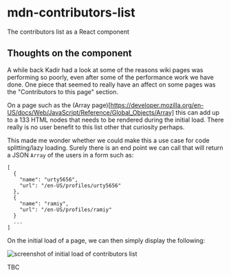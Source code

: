 # mdn-contributors-list

The contributors list as a React component

## Thoughts on the component

A while back Kadir had a look at some of the reasons wiki pages was performing so poorly, even after some of the performance work we have done. One piece that seemed to really have an affect on some pages was the "Contributors to this page" section.

On a page such as the (Array page)[https://developer.mozilla.org/en-US/docs/Web/JavaScript/Reference/Global_Objects/Array] this can add up to a 133 HTML nodes that needs to be rendered during the initial load. There really is no user benefit to this list other that curiosity perhaps.

This made me wonder whether we could make this a use case for code splitting/lazy loading. Surely there is an end point we can call that will return a JSON `Array` of the users in a form such as:

```
[
  {
    "name": "urty5656",
    "url": "/en-US/profiles/urty5656"
  },
  {
    "name": "ramiy",
    "url": "/en-US/profiles/ramiy"
  }
  ...
]
```

On the initial load of a page, we can then simply display the following:

![screenshot of initial load of contributors list](https://duaw26jehqd4r.cloudfront.net/items/400E1s2f2B1D0E333h0m/Screenshot%202019-02-04%20at%2019.00.14.png?X-CloudApp-Visitor-Id=3059136&v=ffe2233c)

TBC
